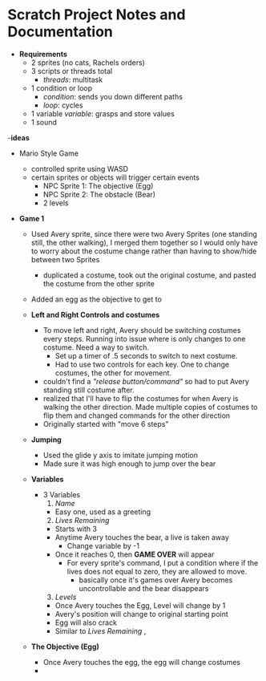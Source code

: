# Scratch Project Notes and Documentation

- **Requirements**
  - 2 sprites (no cats, Rachels orders)
  - 3 scripts or threads total
    - *threads*: multitask
  - 1 condition or loop
    - *condition*: sends you down different paths
    - *loop*: cycles
  - 1 variable
    *variable*: grasps and store values
  - 1 sound

-**ideas**
  - Mario Style Game
    - controlled sprite using WASD
    - certain sprites or objects will trigger certain events
      - NPC Sprite 1: The objective (Egg)
      - NPC Sprite 2: The obstacle (Bear)
      - 2 levels


- **Game 1**
  - Used Avery sprite, since there were two Avery Sprites (one standing still, the other walking), I merged them together so I would only have to worry about the costume change rather than having to show/hide between two Sprites
    - duplicated a costume, took out the original costume, and pasted the costume from the other sprite
  - Added an egg as the objective to get to


  - **Left and Right Controls and costumes**
    - To move left and right, Avery should be switching costumes every steps. Running into issue where is only changes to one costume. Need a way to switch.
      - Set up a timer of .5 seconds to switch to next costume.
      - Had to use two controls for each key. One to change costumes, the other for movement.
    - couldn't find a *"release button/command"* so had to put Avery standing still costume after.
    - realized that I'll have to flip the costumes for when Avery is walking the other direction. Made multiple copies of costumes to flip them and changed commands for the other direction
    - Originally started with "move 6 steps"
  - **Jumping**
    - Used the glide y axis to imitate jumping motion
    - Made sure it was high enough to jump over the bear


  - **Variables**
    - 3 Variables
      1. *Name*
        - Easy one, used as a greeting
      2. *Lives Remaining*
        - Starts with 3
        - Anytime Avery touches the bear, a live is taken away
          - Change variable by -1
        - Once it reaches 0, then **GAME OVER** will appear
          - For every sprite's command, I put a condition where if the lives does not equal to zero, they are allowed to move.
            - basically once it's games over Avery becomes uncontrollable and the bear disappears
      3. *Levels*
        - Once Avery touches the Egg, Level will change by 1
        - Avery's position will change to original starting point
        - Egg will also crack
        - Similar to *Lives Remaining* ,
  - **The Objective (Egg)**
      - Once Avery touches the egg, the egg will change costumes
      -
